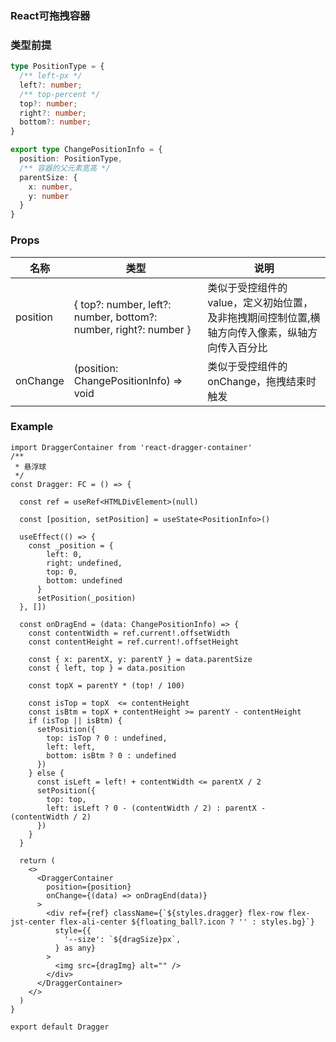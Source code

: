 ### React可拖拽容器

### 类型前提

```typescript
type PositionType = {
  /** left-px */
  left?: number;
  /** top-percent */
  top?: number;
  right?: number;
  bottom?: number;
}

export type ChangePositionInfo = {
  position: PositionType,
  /** 容器的父元素宽高 */
  parentSize: {
    x: number,
    y: number
  }
}
```

### Props
| 名称 | 类型 | 说明 |
| -------- | ---------------------------------------------------------------- | ----- |
| position | { top?: number, left?: number, bottom?: number, right?: number } | 类似于受控组件的value，定义初始位置，及非拖拽期间控制位置,横轴方向传入像素，纵轴方向传入百分比 |
| onChange | (position: ChangePositionInfo) => void                           | 类似于受控组件的onChange，拖拽结束时触发 |

### Example
```tsx
import DraggerContainer from 'react-dragger-container'
/**
 * 悬浮球
 */
const Dragger: FC = () => {

  const ref = useRef<HTMLDivElement>(null)

  const [position, setPosition] = useState<PositionInfo>()

  useEffect(() => {
    const _position = {
        left: 0,
        right: undefined,
        top: 0,
        bottom: undefined
      }
      setPosition(_position)
  }, [])

  const onDragEnd = (data: ChangePositionInfo) => {
    const contentWidth = ref.current!.offsetWidth
    const contentHeight = ref.current!.offsetHeight
    
    const { x: parentX, y: parentY } = data.parentSize
    const { left, top } = data.position

    const topX = parentY * (top! / 100)

    const isTop = topX  <= contentHeight
    const isBtm = topX + contentHeight >= parentY - contentHeight
    if (isTop || isBtm) {
      setPosition({
        top: isTop ? 0 : undefined,
        left: left,
        bottom: isBtm ? 0 : undefined
      })
    } else {
      const isLeft = left! + contentWidth <= parentX / 2
      setPosition({
        top: top,
        left: isLeft ? 0 - (contentWidth / 2) : parentX - (contentWidth / 2)
      })
    }
  }

  return (
    <>
      <DraggerContainer
        position={position}
        onChange={(data) => onDragEnd(data)}
      >
        <div ref={ref} className={`${styles.dragger} flex-row flex-jst-center flex-ali-center ${floating_ball?.icon ? '' : styles.bg}`}
          style={{
            '--size': `${dragSize}px`,
          } as any}
        >
          <img src={dragImg} alt="" />
        </div>
      </DraggerContainer>
    </>
  )
}

export default Dragger
```